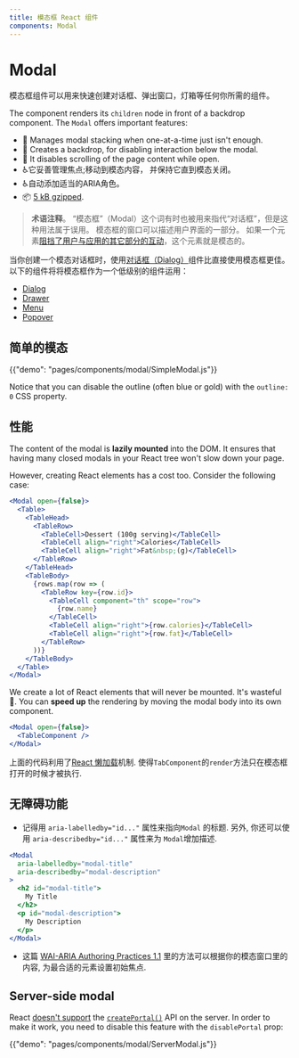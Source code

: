 ```yaml
---
title: 模态框 React 组件
components: Modal
---
```


# Modal

<p class="description">模态框组件可以用来快速创建对话框、弹出窗口，灯箱等任何你所需的组件。</p>

The component renders its `children` node in front of a backdrop component. The `Modal` offers important features:

- 💄 Manages modal stacking when one-at-a-time just isn't enough.
- 🔐 Creates a backdrop, for disabling interaction below the modal.
- 🔐 It disables scrolling of the page content while open.
- ♿️它妥善管理焦点;移动到模态内容， 并保持它直到模态关闭。
- ♿️自动添加适当的ARIA角色。
- 📦 [5 kB gzipped](/size-snapshot).

> **术语注释**。 “模态框”（Modal）这个词有时也被用来指代“对话框”，但是这种用法属于误用。 模态框的窗口可以描述用户界面的一部分。 如果一个元素[阻挡了用户与应用的其它部分的互动](https://en.wikipedia.org/wiki/Modal_window)，这个元素就是模态的。

当你创建一个模态对话框时，使用[对话框（Dialog）](/components/dialogs/)组件比直接使用模态框更佳。 以下的组件将将模态框作为一个低级别的组件运用：

- [Dialog](/components/dialogs/)
- [Drawer](/components/drawers/)
- [Menu](/components/menus/)
- [Popover](/components/popover/)

## 简单的模态

{{"demo": "pages/components/modal/SimpleModal.js"}}

Notice that you can disable the outline (often blue or gold) with the `outline: 0` CSS property.

## 性能

The content of the modal is **lazily mounted** into the DOM. It ensures that having many closed modals in your React tree won't slow down your page.

However, creating React elements has a cost too. Consider the following case:

```jsx
<Modal open={false}>
  <Table>
    <TableHead>
      <TableRow>
        <TableCell>Dessert (100g serving)</TableCell>
        <TableCell align="right">Calories</TableCell>
        <TableCell align="right">Fat&nbsp;(g)</TableCell>
      </TableRow>
    </TableHead>
    <TableBody>
      {rows.map(row => (
        <TableRow key={row.id}>
          <TableCell component="th" scope="row">
            {row.name}
          </TableCell>
          <TableCell align="right">{row.calories}</TableCell>
          <TableCell align="right">{row.fat}</TableCell>
        </TableRow>
      ))}
    </TableBody>
  </Table>
</Modal>
```

We create a lot of React elements that will never be mounted. It's wasteful 🐢. You can **speed up** the rendering by moving the modal body into its own component.

```jsx
<Modal open={false}>
  <TableComponent />
</Modal>
```

上面的代码利用了[React 懒加载](https://overreacted.io/react-as-a-ui-runtime/#lazy-evaluation)机制. 使得`TabComponent`的`render`方法只在模态框打开的时候才被执行.

## 无障碍功能

- 记得用 `aria-labelledby="id..."` 属性来指向`Modal` 的标题. 另外, 你还可以使用 `aria-describedby="id..."` 属性来为 `Modal`增加描述.

```jsx
<Modal
  aria-labelledby="modal-title"
  aria-describedby="modal-description"
>
  <h2 id="modal-title">
    My Title
  </h2>
  <p id="modal-description">
    My Description
  </p>
</Modal>
```

- 这篇 [WAI-ARIA Authoring Practices 1.1](https://www.w3.org/TR/wai-aria-practices/examples/dialog-modal/dialog.html) 里的方法可以根据你的模态窗口里的内容, 为最合适的元素设置初始焦点.

## Server-side modal

React [doesn't support](https://github.com/facebook/react/issues/13097) the [`createPortal()`](https://reactjs.org/docs/portals.html) API on the server. In order to make it work, you need to disable this feature with the `disablePortal` prop:

{{"demo": "pages/components/modal/ServerModal.js"}}
